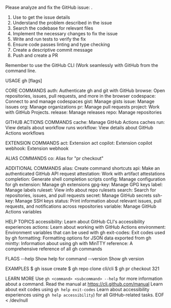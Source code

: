 Please analyze and fix the GitHub issue: .
1. Use  to get the issue details
2. Understand the problem described in the issue
3. Search the codebase for relevant files
4. Implement the necessary changes to fix the issue
5. Write and run tests to verify the fix
6. Ensure code passes linting and type checking
7. Create a descriptive commit message
8. Push and create a PR

Remember to use the GitHub CLI (Work seamlessly with GitHub from the command line.

USAGE
  gh <command> <subcommand> [flags]

CORE COMMANDS
  auth:          Authenticate gh and git with GitHub
  browse:        Open repositories, issues, pull requests, and more in the browser
  codespace:     Connect to and manage codespaces
  gist:          Manage gists
  issue:         Manage issues
  org:           Manage organizations
  pr:            Manage pull requests
  project:       Work with GitHub Projects.
  release:       Manage releases
  repo:          Manage repositories

GITHUB ACTIONS COMMANDS
  cache:         Manage GitHub Actions caches
  run:           View details about workflow runs
  workflow:      View details about GitHub Actions workflows

EXTENSION COMMANDS
  act:           Extension act
  copilot:       Extension copilot
  webhook:       Extension webhook

ALIAS COMMANDS
  co:            Alias for "pr checkout"

ADDITIONAL COMMANDS
  alias:         Create command shortcuts
  api:           Make an authenticated GitHub API request
  attestation:   Work with artifact attestations
  completion:    Generate shell completion scripts
  config:        Manage configuration for gh
  extension:     Manage gh extensions
  gpg-key:       Manage GPG keys
  label:         Manage labels
  ruleset:       View info about repo rulesets
  search:        Search for repositories, issues, and pull requests
  secret:        Manage GitHub secrets
  ssh-key:       Manage SSH keys
  status:        Print information about relevant issues, pull requests, and notifications across repositories
  variable:      Manage GitHub Actions variables

HELP TOPICS
  accessibility: Learn about GitHub CLI's accessibility experiences
  actions:       Learn about working with GitHub Actions
  environment:   Environment variables that can be used with gh
  exit-codes:    Exit codes used by gh
  formatting:    Formatting options for JSON data exported from gh
  mintty:        Information about using gh with MinTTY
  reference:     A comprehensive reference of all gh commands

FLAGS
  --help      Show help for command
  --version   Show gh version

EXAMPLES
  $ gh issue create
  $ gh repo clone cli/cli
  $ gh pr checkout 321

LEARN MORE
  Use `gh <command> <subcommand> --help` for more information about a command.
  Read the manual at https://cli.github.com/manual
  Learn about exit codes using `gh help exit-codes`
  Learn about accessibility experiences using `gh help accessibility`) for all GitHub-related tasks.
EOF < /dev/null
